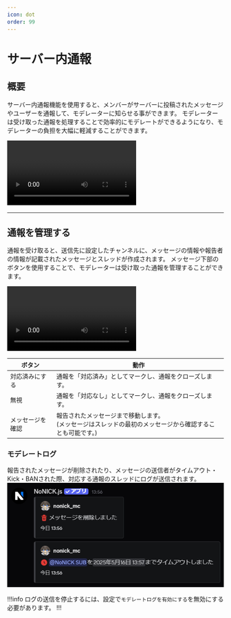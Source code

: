 ```yaml
---
icon: dot
order: 99
---
```


# サーバー内通報
## 概要
サーバー内通報機能を使用すると、メンバーがサーバーに投稿されたメッセージやユーザーを通報して、モデレーターに知らせる事ができます。
モデレーターは受け取った通報を処理することで効率的にモデレートができるようになり、モデレーターの負担を大幅に軽減することができます。

<video controls>
  <source src="/static/features/report/report_overview.mp4" type="video/mp4">
</video>

---

## 通報を管理する
通報を受け取ると、送信先に設定したチャンネルに、メッセージの情報や報告者の情報が記載されたメッセージとスレッドが作成されます。
メッセージ下部のボタンを使用することで、モデレーターは受け取った通報を管理することができます。

<video controls>
  <source src="/static/features/report/manage_report.mp4" type="video/mp4">
</video>

<br/>

| ボタン | 動作 |
|---|---|
| 対応済みにする | 通報を「対応済み」としてマークし、通報をクローズします。 |
| 無視 | 通報を「対応なし」としてマークし、通報をクローズします。 |
| メッセージを確認 | 報告されたメッセージまで移動します。<br/>(メッセージはスレッドの最初のメッセージから確認することも可能です。) |

### モデレートログ
報告されたメッセージが削除されたり、メッセージの送信者がタイムアウト・Kick・BANされた際、対応する通報のスレッドにログが送信されます。
![](/static/features/report/5.png)

!!!info
ログの送信を停止するには、設定で`モデレートログを有効にする`を無効にする必要があります。
!!!

